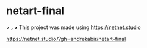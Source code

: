 # netart-final
◕ ◞ ◕ This project was made using https://netnet.studio

https://netnet.studio/?gh=andrekabir/netart-final
